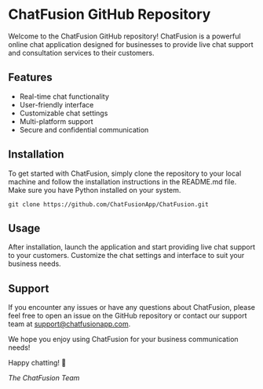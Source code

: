# ChatFusion GitHub Repository

Welcome to the ChatFusion GitHub repository! ChatFusion is a powerful online chat application designed for businesses to provide live chat support and consultation services to their customers. 

## Features

- Real-time chat functionality
- User-friendly interface
- Customizable chat settings
- Multi-platform support
- Secure and confidential communication

## Installation

To get started with ChatFusion, simply clone the repository to your local machine and follow the installation instructions in the README.md file. Make sure you have Python installed on your system.
```
git clone https://github.com/ChatFusionApp/ChatFusion.git
```

## Usage

After installation, launch the application and start providing live chat support to your customers. Customize the chat settings and interface to suit your business needs.

## Support

If you encounter any issues or have any questions about ChatFusion, please feel free to open an issue on the GitHub repository or contact our support team at support@chatfusionapp.com.

We hope you enjoy using ChatFusion for your business communication needs!

Happy chatting! 🚀

<i>The ChatFusion Team</i>
